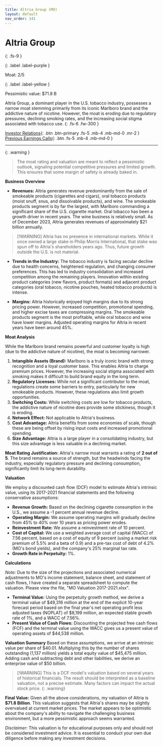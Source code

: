 ```yaml
---
title: Altria Group (MO)
layout: default
nav_order: 141
---
```


# Altria Group
{: .fs-9 }

{: .label .label-purple }

Moat: 2/5

{: .label .label-yellow }

Pessimistic value: $71.8 B

Altria Group, a dominant player in the U.S. tobacco industry, possesses a narrow moat stemming primarily from its iconic Marlboro brand and the addictive nature of nicotine.  However, the moat is eroding due to regulatory pressures, declining smoking rates, and the increasing social stigma associated with tobacco use.
{: .fs-6 .fw-300 }

[Investor Relations](https://www.google.com/search?q=MO+investor+relations){: .btn .btn-primary .fs-5 .mb-4 .mb-md-0 .mr-2 }
[Previous Earnings Calls](https://discountingcashflows.com/company/MO/transcripts/){: .btn .fs-5 .mb-4 .mb-md-0 }

---

{: .warning } 
>The moat rating and valuation are meant to reflect a pessimistic outlook, signaling potential competitive pressures and limited growth. This ensures that some margin of safety is already baked in.


**Business Overview**

* **Revenues:** Altria generates revenue predominantly from the sale of smokeable products (cigarettes and cigars), oral tobacco products (moist snuff, snus, and dissolvable products), and wine.  The smokeable products segment is by far the largest, with Marlboro commanding a significant share of the U.S. cigarette market. Oral tobacco has been a growth driver in recent years. The wine business is relatively small.  As of December 2023, Altria generates revenues of approximately $21 billion annually.

> [!WARNING] Altria has no presence in international markets. While it once owned a large stake in Philip Morris International, that stake was spun off to Altria's shareholders years ago. Thus, future growth outside the U.S. is not material.

* **Trends in the Industry:** The tobacco industry is facing secular decline due to health concerns, heightened regulation, and changing consumer preferences.  This has led to industry consolidation and increased competition among the remaining players. Innovation within existing product categories (new flavors, product formats) and adjacent product categories (oral tobacco, nicotine pouches, heated tobacco products) is intense.

* **Margins:**  Altria historically enjoyed high margins due to its strong pricing power.  However, increased competition, promotional spending, and higher excise taxes are compressing margins. The smokeable products segment is the most profitable, while oral tobacco and wine have lower margins.  Adjusted operating margins for Altria in recent years have been around 45%.

**Moat Analysis**

While the Marlboro brand remains powerful and customer loyalty is high (due to the addictive nature of nicotine), the moat is becoming narrower. 

1. **Intangible Assets (Brand):**  Marlboro is a truly iconic brand with strong recognition and a loyal customer base.  This enables Altria to charge premium prices.  However, the increasing social stigma associated with smoking makes it difficult to build brand equity in the long term.
2. **Regulatory Licenses:** While not a significant contributor to the moat, regulations create some barriers to entry, particularly for new smokeable products.  However, these regulations also limit growth opportunities.
3. **Switching Costs:** While switching costs are low for tobacco products, the addictive nature of nicotine does provide some stickiness, though it is eroding.
4. **Network Effect:** Not applicable to Altria's business.
5. **Cost Advantage:**  Altria benefits from some economies of scale, though these are being offset by rising input costs and increased promotional spending.
6. **Size Advantage:**  Altria is a large player in a consolidating industry, but this size advantage is less valuable in a declining market.

**Moat Rating Justification:** Altria's narrow moat warrants a rating of **2 out of 5**. The brand remains a source of strength, but the headwinds facing the industry, especially regulatory pressure and declining consumption, significantly limit its long-term durability.

**Valuation**

We employ a discounted cash flow (DCF) model to estimate Altria's intrinsic value, using its 2017-2021 financial statements and the following conservative assumptions:

* **Revenue Growth:** Based on the declining cigarette consumption in the U.S., we assume a -1 percent annual revenue decline.  
* **Operating Margin:** We assume operating margins will gradually decline from 45% to 40% over 10 years as pricing power erodes. 
* **Reinvestment Rate:** We assume a reinvestment rate of 10 percent.
* **Cost of Capital:**  We use a weighted average cost of capital (WACC) of 7.56 percent, based on a cost of equity of 9 percent (using a market risk premium of 5.5% and a beta of 0.9) and a pre-tax cost of debt of 4.2% (MO's bond yields), and the company's 25% marginal tax rate.
* **Growth Rate in Perpetuity:**  1%.

**Calculations**

*Note:* Due to the size of the projections and associated numerical adjustments to MO's income statement, balance sheet, and statement of cash flows, I have created a separate spreadsheet to compute the valuation. Please view the file, "MO Valuation 2017-2021.xlsx".


* **Terminal Value:** Using the perpetuity growth method, we derive a terminal value of $49,316 million at the end of the explicit 10-year forecast period based on the final year's net operating profit less adjusted taxes (NOPLAT) of $8,199 million, an expected stable growth rate of 1%, and a WACC of 7.56%.
* **Present Value of Cash Flows:** Discounting the projected free cash flows (FCF) and the terminal value using the WACC gives us a present value of operating assets of $44,538 million.


**Valuation Summary**
Based on these assumptions, we arrive at an intrinsic value per share of $40.01.  Multiplying this by the number of shares outstanding (1,137 million) yields a total equity value of $45,475 million. Adding cash and subtracting debt and other liabilities, we derive an enterprise value of $50 billion.

> [!WARNING] This is a DCF model's valuation based on several years of historical financials. The result should be interpreted as a baseline valuation, not a precise estimate. Many factors can impact the actual stock price. {: .warning}


**Final Value:** Given all the above considerations, my valuation of Altria is **$71.8 Billion**. This valuation suggests that Altria's shares may be slightly overvalued at current market prices.  The market appears to be optimistic about the company's ability to navigate the challenging business environment, but a more pessimistic approach seems warranted.

*Disclaimer:* This valuation is for educational purposes only and should not be considered investment advice.  It is essential to conduct your own due diligence before making any investment decisions.